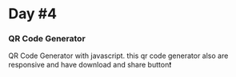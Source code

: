 # Day #4

### QR Code Generator
QR Code Generator with javascript. this qr code generator also are responsive and have download and share button❗️

